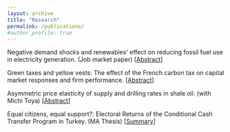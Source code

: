 ```yaml
---
layout: archive
title: "Research"
permalink: /publications/
#author_profile: true
---
```


Negative demand shocks and renewables' effect on reducing fossil fuel use in electricity generation. (Job market paper) [[Abstract](https://www.dropbox.com/s/mthossn74lz351g/Turkey_Electricity_Abstract.pdf?dl=0)]

Green taxes and yellow vests: The effect of the French carbon tax on capital market responses and firm performance. [[Abstract](https://www.dropbox.com/s/mxv59382cy1pgcj/French_CT_Abstract.pdf?dl=0)]

Asymmetric price elasticity of supply and drilling rates in shale oil. (with Michi Toya) [[Abstract](https://www.dropbox.com/s/9gbbt5rb3ymxaa0/NDShale_Abstract%20%281%29.pdf?dl=0)]

Equal citizens, equal support?: Electoral Returns of the Conditional Cash Transfer Program in Turkey. (MA Thesis) [[Summary](https://www.dropbox.com/s/2msh7i1tzd5hb77/MA%20Thesis%20Summary.pdf?dl=0)]
